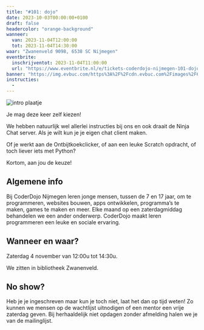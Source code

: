 ```yaml
---
title: "#101: dojo"
date: 2023-10-03T00:00:00+0100
draft: false
headercolor: "orange-background"
wanneer: 
  van: 2023-11-04T12:00:00
  tot: 2023-11-04T14:30:00
waar: "Zwanenveld 9098, 6538 SC Nijmegen"
eventbrite:
  inschrijventot: 2023-11-04T11:00:00
  url: "https://www.eventbrite.nl/e/tickets-coderdojo-nijmegen-101-dojo-731355964377"
banner: "https://img.evbuc.com/https%3A%2F%2Fcdn.evbuc.com%2Fimages%2F630308289%2F187233351803%2F1%2Foriginal.20231028-102540?h=200&w=450&auto=format%2Ccompress&q=75&sharp=10&rect=0%2C3%2C2160%2C1080&s=0373604af2413322e9750581cab1f35b"
instructies:
  - 
---
```


![intro plaatje](https://img.evbuc.com/https%3A%2F%2Fcdn.evbuc.com%2Fimages%2F630308289%2F187233351803%2F1%2Foriginal.20231028-102540?h=200&w=450&auto=format%2Ccompress&q=75&sharp=10&rect=0%2C3%2C2160%2C1080&s=0373604af2413322e9750581cab1f35b)



J﻿e mag deze keer zelf kiezen!

<!--more-->



W﻿e hebben natuurlijk wel allerlei instructies bij ons en ook draait de Ninja Chat server. Als je wilt kun je je eigen chat client maken.

Of je werkt aan de Ontbijtkoekclicker, of aan een leuke Scratch opdracht, of toch liever iets met Python?

Kortom, aan jou de keuze!
## Algemene info

Bij CoderDojo Nijmegen leren jonge mensen, tussen de 7 en 17 jaar, om te programmeren, websites bouwen, apps ontwikkelen, programma’s te maken, games te maken en meer. Elke maand op een zaterdagmiddag behandelen we een ander onderwerp. CoderDojo maakt leren programmeren een leuke en sociale ervaring. 
## <strong>Wanneer en waar?</strong>

Zaterdag 4 november van 12:00u tot 14:30u.

We zitten in bibliotheek Zwanenveld.
## <strong>No show?</strong>

Heb je je ingeschreven maar kun je toch niet, laat het dan op tijd weten! Zo kunnen we mensen op de wachtlijst uitnodigen of een mentor een vrije zaterdag geven. Bij herhaaldelijk niet opdagen zonder afmelding halen we je van de mailinglijst.